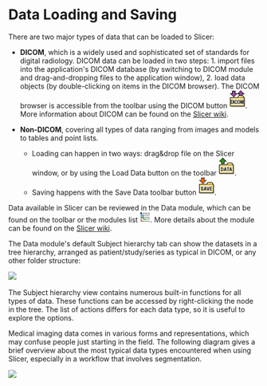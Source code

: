 # Data Loading and Saving

There are two major types of data that can be loaded to Slicer:

- **DICOM**, which is a widely used and sophisticated set of standards for digital radiology. DICOM data can be loaded in two steps: 1. import files into the application's DICOM database (by switching to DICOM module and drag-and-dropping files to the application window), 2. load data objects (by double-clicking on items in the DICOM browser). The DICOM browser is accessible from the toolbar using the DICOM button ![](../../Base/QTGUI/Resources/Icons/Medium/SlicerLoadDICOM.png). More information about DICOM can be found on the [Slicer wiki](https://www.slicer.org/wiki/Documentation/Nightly/Modules/DICOM).

- **Non-DICOM**, covering all types of data ranging from images and models to tables and point lists.

  - Loading can happen in two ways: drag&drop file on the Slicer window, or by using the Load Data button on the toolbar ![](../../Base/QTGUI/Resources/Icons/Medium/SlicerLoadData.png).
  - Saving happens with the Save Data toolbar button ![saveDataButton](../../Base/QTGUI/Resources/Icons/Medium/SlicerSave.png).

Data available in Slicer can be reviewed in the Data module, which can be found on the toolbar or the modules list ![](../../Modules/Loadable/Data/Resources/Icons/SubjectHierarchy.png). More details about the module can be found on the [Slicer wiki](https://www.slicer.org/wiki/Documentation/Nightly/Modules/Data).

The Data module's default Subject hierarchy tab can show the datasets in a tree hierarchy, arranged as patient/study/series as typical in DICOM, or any other folder structure:

![](https://github.com/Slicer/Slicer/releases/download/docs-resources/data_loading_and_saving_subject_hier.png)

The Subject hierarchy view contains numerous built-in functions for all types of data. These functions can be accessed by right-clicking the node in the tree. The list of actions differs for each data type, so it is useful to explore the options.

Medical imaging data comes in various forms and representations, which may confuse people just starting in the field. The following diagram gives a brief overview about the most typical data types encountered when using Slicer, especially in a workflow that involves segmentation.

![](https://github.com/Slicer/Slicer/releases/download/docs-resources/data_loading_and_saving_formats.png)
